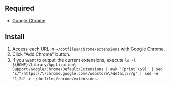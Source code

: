 ## Required

- [Google Chrome](https://www.google.com/chrome/)

## Install

1. Access each URL in `~/dotfiles/chrome/extensions` with Google Chrome.
2. Click "Add Chrome" button.
3. If you want to output the current extensions, execute `ls -l ${HOME}/Library/Application\ Support/Google/Chrome/Default/Extensions | awk '{print \$9}' | sed 's/^/https:\/\/chrome.google.com\/webstore\/detail\//g' | sed -e '1,2d' > ~/dotfiles/chrome/extensions`.

